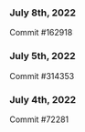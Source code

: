 ### July 8th, 2022

Commit #162918

### July 5th, 2022

Commit #314353


### July 4th, 2022

Commit #72281
